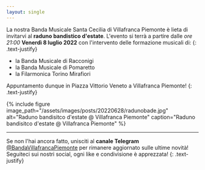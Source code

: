 ```yaml
---
layout: single
---
```

La nostra Banda Musicale Santa Cecilia di Villafranca Piemonte è lieta di invitarvi al **raduno bandistico d'estate**. 
L'evento si terrà a partire dalle *ore 21:00* **Venerdì 8 luglio 2022** con l'intervento delle formazione musicali di:
{: .text-justify}

- la Banda Musicale di Racconigi
- la Banda Musicale di Pomaretto
- la Filarmonica Torino Mirafiori


Appuntamento dunque in Piazza Vittorio Veneto a Villafranca Piemonte!
{: .text-justify}

{% include figure image_path="/assets/images/posts/20220628/radunobade.jpg" alt="Raduno bandisitco d'estate @ Villafranca Piemonte" caption="Raduno bandisitco d'estate @ Villafranca Piemonte" %}

---

Se non l'hai ancora fatto, unisciti al **canale Telegram** [@BandaVillafrancaPiemonte](https://t.me/BandaVillafrancaPiemonte) per rimanere aggiornato sulle ultime novità! Seguiteci sui nostri social, ogni like e condivisione è apprezzata!
{: .text-justify}
